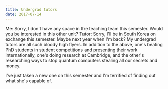 ```yaml
---
title: Undergrad tutors
date: 2017-07-14
---
```


Me: Sorry, I don't have any space in the teaching team this semester. Would you be interested in this other unit? Tutor: Sorry, I'll be in South Korea on exchange this semester. Maybe next year when I'm back? My undergrad tutors are all such bloody high flyers. In addition to the above, one's beating PhD students in student competitions and presenting their work internationally, one's doing research at Cambridge, and the other's researching ways to stop quantum computers stea<span class="text_exposed_show">ling all our secrets and money.</span>

<div class="text_exposed_show">I've just taken a new one on this semester and I'm terrified of finding out what she's capable of.</div>
